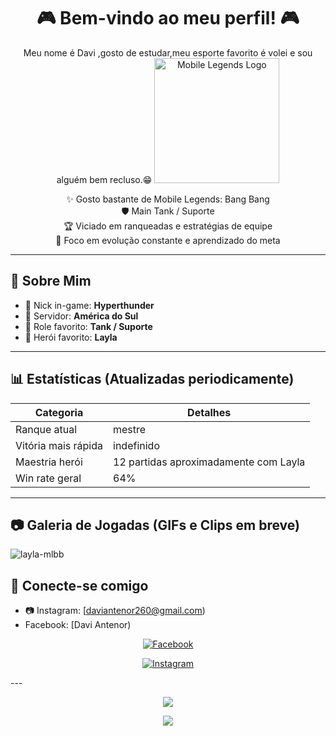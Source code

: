 <h1 align="center">🎮 Bem-vindo ao meu perfil! 🎮</h1>
<p align="center">
  Meu nome é Davi ,gosto de estudar,meu esporte favorito é volei e sou alguém bem recluso.😁
  <img src="https://seeklogo.com/images/M/mobile-legends-logo-5DAA0CC4A1-seeklogo.com.png" alt="Mobile Legends Logo" width="200"/>
</p>

<p align="center">
  ✨ Gosto bastante de Mobile Legends: Bang Bang <br>
  🛡️ Main Tank / Suporte <br>
  🏆 Viciado em ranqueadas e estratégias de equipe <br>
  🎯 Foco em evolução constante e aprendizado do meta
</p>

---

## 🧠 Sobre Mim

- 🔹 Nick in-game: **Hyperthunder**
- 🔹 Servidor: **América do Sul**
- 🔹 Role favorito: **Tank / Suporte**
- 🔹 Herói favorito: **Layla**

---

## 📊 Estatísticas (Atualizadas periodicamente)

| Categoria        | Detalhes                     |
|------------------|------------------------------|
| Ranque atual     | mestre                   |
| Vitória mais rápida | indefinido            |
| Maestria herói   | 12 partidas aproximadamente com Layla     |
| Win rate geral   | 64%                          |




---

## 📷 Galeria de Jogadas (GIFs e Clips em breve)
![layla-mlbb](https://github.com/user-attachments/assets/c0ac86fd-2bec-41ae-991a-6d2ce63117cb)





## 🤝 Conecte-se comigo


- 📷 Instagram: [daviantenor260@gmail.com)
- Facebook: [Davi Antenor)
<p align="center">
  <a href="https://facebook.com/SEU_PERFIL" target="_blank">
    <img src="https://img.shields.io/badge/Facebook-1877F2?style=for-the-badge&logo=facebook&logoColor=white" alt="Facebook">
  </a>
</p><p align="center">
  <a href="https://instagram.com/SEU_PERFIL" target="_blank">
    <img src="https://img.shields.io/badge/Instagram-E4405F?style=for-the-badge&logo=instagram&logoColor=white" alt="Instagram">
  </a>
</p>
---

<p align="center">
  <img src="https://readme-typing-svg.herokuapp.com/?lines=Let's+Rank+Up!;Play+with+Teamwork;Mobile+Legends+Forever!&center=true&width=380&height=45">
</p>

<p align="center">
  <img src="https://github-readme-stats.vercel.app/api?username=SEU_USUARIO&show_icons=true&theme=tokyonight">
</p>
